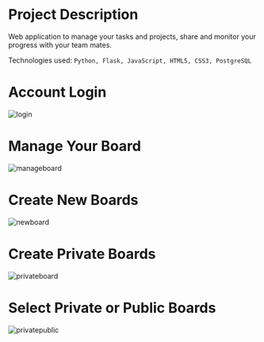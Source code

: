 # Project Description

Web application to manage your tasks and projects, share and monitor your progress with your team mates.

Technologies used: `Python, Flask, JavaScript, HTML5, CSS3, PostgreSQL`

# Account Login

![login](https://github.com/damskw/proman-task-manager/assets/105891229/1ab92d33-b9b0-4cec-832c-c712f41e158b)

# Manage Your Board

![manageboard](https://github.com/damskw/proman-task-manager/assets/105891229/93b6f651-dca1-4026-82f6-c0b6c53a3434)

# Create New Boards

![newboard](https://github.com/damskw/proman-task-manager/assets/105891229/820e90ba-dd8a-4cc4-a69a-12aca3a91bc8)

# Create Private Boards

![privateboard](https://github.com/damskw/proman-task-manager/assets/105891229/ff7a99fa-d52c-41f1-8321-b206d97393a6)

# Select Private or Public Boards

![privatepublic](https://github.com/damskw/proman-task-manager/assets/105891229/651826be-025a-4eb5-8910-1938bfb8552d)
